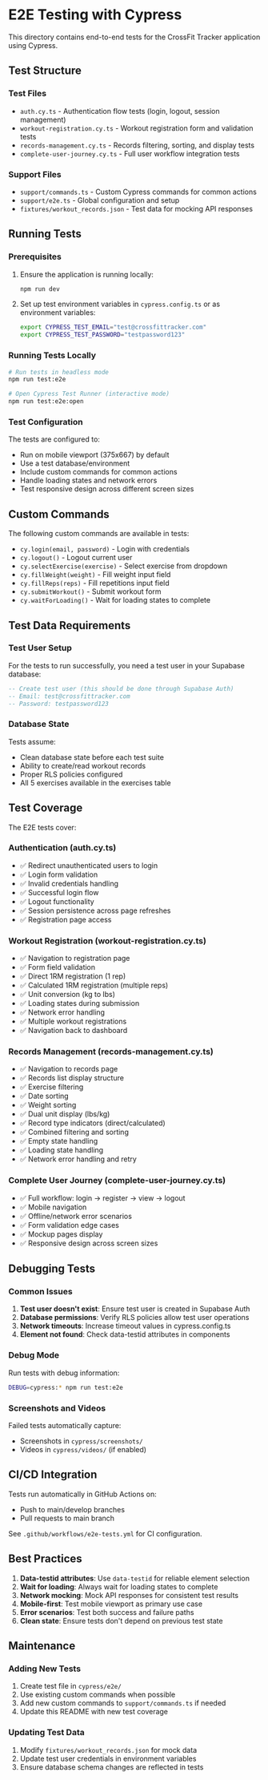 # E2E Testing with Cypress

This directory contains end-to-end tests for the CrossFit Tracker application using Cypress.

## Test Structure

### Test Files

- `auth.cy.ts` - Authentication flow tests (login, logout, session management)
- `workout-registration.cy.ts` - Workout registration form and validation tests
- `records-management.cy.ts` - Records filtering, sorting, and display tests
- `complete-user-journey.cy.ts` - Full user workflow integration tests

### Support Files

- `support/commands.ts` - Custom Cypress commands for common actions
- `support/e2e.ts` - Global configuration and setup
- `fixtures/workout_records.json` - Test data for mocking API responses

## Running Tests

### Prerequisites

1. Ensure the application is running locally:
   ```bash
   npm run dev
   ```

2. Set up test environment variables in `cypress.config.ts` or as environment variables:
   ```bash
   export CYPRESS_TEST_EMAIL="test@crossfittracker.com"
   export CYPRESS_TEST_PASSWORD="testpassword123"
   ```

### Running Tests Locally

```bash
# Run tests in headless mode
npm run test:e2e

# Open Cypress Test Runner (interactive mode)
npm run test:e2e:open
```

### Test Configuration

The tests are configured to:
- Run on mobile viewport (375x667) by default
- Use a test database/environment
- Include custom commands for common actions
- Handle loading states and network errors
- Test responsive design across different screen sizes

## Custom Commands

The following custom commands are available in tests:

- `cy.login(email, password)` - Login with credentials
- `cy.logout()` - Logout current user
- `cy.selectExercise(exercise)` - Select exercise from dropdown
- `cy.fillWeight(weight)` - Fill weight input field
- `cy.fillReps(reps)` - Fill repetitions input field
- `cy.submitWorkout()` - Submit workout form
- `cy.waitForLoading()` - Wait for loading states to complete

## Test Data Requirements

### Test User Setup

For the tests to run successfully, you need a test user in your Supabase database:

```sql
-- Create test user (this should be done through Supabase Auth)
-- Email: test@crossfittracker.com
-- Password: testpassword123
```

### Database State

Tests assume:
- Clean database state before each test suite
- Ability to create/read workout records
- Proper RLS policies configured
- All 5 exercises available in the exercises table

## Test Coverage

The E2E tests cover:

### Authentication (auth.cy.ts)
- ✅ Redirect unauthenticated users to login
- ✅ Login form validation
- ✅ Invalid credentials handling
- ✅ Successful login flow
- ✅ Logout functionality
- ✅ Session persistence across page refreshes
- ✅ Registration page access

### Workout Registration (workout-registration.cy.ts)
- ✅ Navigation to registration page
- ✅ Form field validation
- ✅ Direct 1RM registration (1 rep)
- ✅ Calculated 1RM registration (multiple reps)
- ✅ Unit conversion (kg to lbs)
- ✅ Loading states during submission
- ✅ Network error handling
- ✅ Multiple workout registrations
- ✅ Navigation back to dashboard

### Records Management (records-management.cy.ts)
- ✅ Navigation to records page
- ✅ Records list display structure
- ✅ Exercise filtering
- ✅ Date sorting
- ✅ Weight sorting
- ✅ Dual unit display (lbs/kg)
- ✅ Record type indicators (direct/calculated)
- ✅ Combined filtering and sorting
- ✅ Empty state handling
- ✅ Loading state handling
- ✅ Network error handling and retry

### Complete User Journey (complete-user-journey.cy.ts)
- ✅ Full workflow: login → register → view → logout
- ✅ Mobile navigation
- ✅ Offline/network error scenarios
- ✅ Form validation edge cases
- ✅ Mockup pages display
- ✅ Responsive design across screen sizes

## Debugging Tests

### Common Issues

1. **Test user doesn't exist**: Ensure test user is created in Supabase Auth
2. **Database permissions**: Verify RLS policies allow test user operations
3. **Network timeouts**: Increase timeout values in cypress.config.ts
4. **Element not found**: Check data-testid attributes in components

### Debug Mode

Run tests with debug information:
```bash
DEBUG=cypress:* npm run test:e2e
```

### Screenshots and Videos

Failed tests automatically capture:
- Screenshots in `cypress/screenshots/`
- Videos in `cypress/videos/` (if enabled)

## CI/CD Integration

Tests run automatically in GitHub Actions on:
- Push to main/develop branches
- Pull requests to main branch

See `.github/workflows/e2e-tests.yml` for CI configuration.

## Best Practices

1. **Data-testid attributes**: Use `data-testid` for reliable element selection
2. **Wait for loading**: Always wait for loading states to complete
3. **Network mocking**: Mock API responses for consistent test results
4. **Mobile-first**: Test mobile viewport as primary use case
5. **Error scenarios**: Test both success and failure paths
6. **Clean state**: Ensure tests don't depend on previous test state

## Maintenance

### Adding New Tests

1. Create test file in `cypress/e2e/`
2. Use existing custom commands when possible
3. Add new custom commands to `support/commands.ts` if needed
4. Update this README with new test coverage

### Updating Test Data

1. Modify `fixtures/workout_records.json` for mock data
2. Update test user credentials in environment variables
3. Ensure database schema changes are reflected in tests